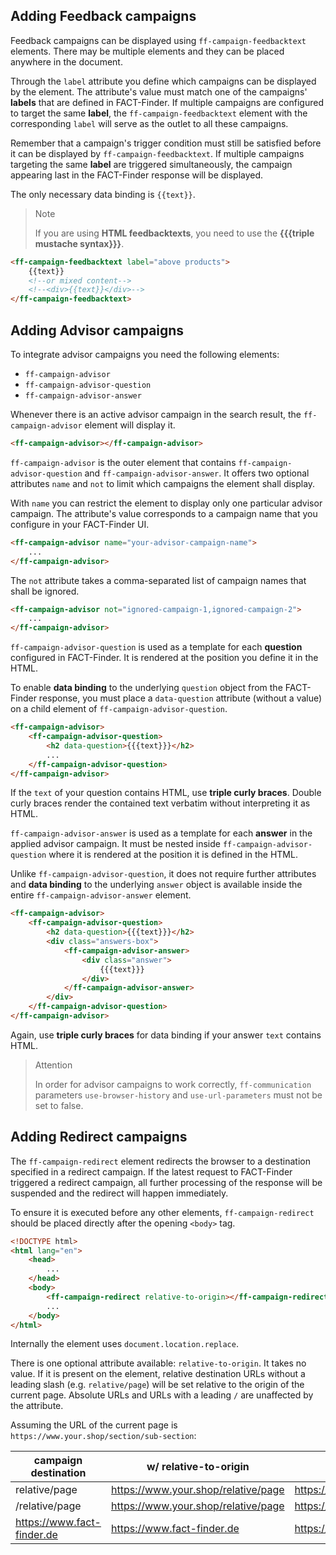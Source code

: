 ## Adding Feedback campaigns

Feedback campaigns can be displayed using `ff-campaign-feedbacktext` elements. There may be multiple elements and they can be placed anywhere in the document.

Through the `label` attribute you define which campaigns can be displayed by the element. The attribute's value must match one of the campaigns' **labels** that are defined in FACT-Finder. If multiple campaigns are configured to target the same **label**, the `ff-campaign-feedbacktext` element with the corresponding `label` will serve as the outlet to all these campaigns.

Remember that a campaign's trigger condition must still be satisfied before it can be displayed by `ff-campaign-feedbacktext`. If multiple campaigns targeting the same **label** are triggered simultaneously, the campaign appearing last in the FACT-Finder response will be displayed.

The only necessary data binding is `{{text}}`.

> Note
>
> If you are using **HTML feedbacktexts**, you need to use the **{{{triple mustache syntax}}}**.

```html
<ff-campaign-feedbacktext label="above products">
    {{text}}
    <!--or mixed content-->
    <!--<div>{{text}}</div>-->
</ff-campaign-feedbacktext>
```


## Adding Advisor campaigns

To integrate advisor campaigns you need the following elements:

- `ff-campaign-advisor`
- `ff-campaign-advisor-question`
- `ff-campaign-advisor-answer`

Whenever there is an active advisor campaign in the search result, the `ff-campaign-advisor` element will display it.

```html
<ff-campaign-advisor></ff-campaign-advisor>
```

`ff-campaign-advisor` is the outer element that contains `ff-campaign-advisor-question`
and `ff-campaign-advisor-answer`.
It offers two optional attributes `name` and `not` to limit which campaigns the element shall display.

With `name` you can restrict the element to display only one particular advisor campaign.
The attribute's value corresponds to a campaign name that you configure in your FACT-Finder UI.

```html
<ff-campaign-advisor name="your-advisor-campaign-name">
    ...
</ff-campaign-advisor>
```

The `not` attribute takes a comma-separated list of campaign names that shall be ignored.

```html
<ff-campaign-advisor not="ignored-campaign-1,ignored-campaign-2">
    ...
</ff-campaign-advisor>
```

`ff-campaign-advisor-question` is used as a template for each **question** configured in FACT-Finder.
It is rendered at the position you define it in the HTML.

To enable **data binding** to the underlying `question` object from the FACT-Finder response, you must place a `data-question` attribute (without a value) on a child element of `ff-campaign-advisor-question`.

```html
<ff-campaign-advisor>
    <ff-campaign-advisor-question>
        <h2 data-question>{{{text}}}</h2>
        ...
    </ff-campaign-advisor-question>
</ff-campaign-advisor>
```

If the `text` of your question contains HTML, use **triple curly braces**.
Double curly braces render the contained text verbatim without interpreting it as HTML.

`ff-campaign-advisor-answer` is used as a template for each **answer** in the applied advisor campaign.
It must be nested inside `ff-campaign-advisor-question` where it is rendered at the position it is defined in the HTML.

Unlike `ff-campaign-advisor-question`, it does not require further attributes and **data binding** to the underlying `answer` object is available inside the entire `ff-campaign-advisor-answer` element.

```html
<ff-campaign-advisor>
    <ff-campaign-advisor-question>
        <h2 data-question>{{{text}}}</h2>
        <div class="answers-box">
            <ff-campaign-advisor-answer>
                <div class="answer">
                    {{{text}}}
                </div>
            </ff-campaign-advisor-answer>
        </div>
    </ff-campaign-advisor-question>
</ff-campaign-advisor>
```

Again, use **triple curly braces** for data binding if your answer `text` contains HTML.

> Attention
>
> In order for advisor campaigns to work correctly, `ff-communication` parameters `use-browser-history` and `use-url-parameters` must not be set to false.


## Adding Redirect campaigns
The `ff-campaign-redirect` element redirects the browser to a destination specified in a redirect campaign. If the latest request to FACT-Finder triggered a redirect campaign, all further processing of the response will be suspended and the redirect will happen immediately.

To ensure it is executed before any other elements, `ff-campaign-redirect` should be placed directly after the opening `<body>` tag.

```html
<!DOCTYPE html>
<html lang="en">
    <head>
        ...
    </head>
    <body>
        <ff-campaign-redirect relative-to-origin></ff-campaign-redirect>
        ...
    </body>
</html>
```

Internally the element uses `document.location.replace`.

There is one optional attribute available: `relative-to-origin`. It takes no value. If it is present on the element, relative destination URLs without a leading slash (e.g. `relative/page`) will be set relative to the origin of the current page. Absolute URLs and URLs with a leading `/` are unaffected by the attribute.

Assuming the URL of the current page is `https://www.your.shop/section/sub-section`:

| campaign destination       | w/ relative-to-origin               | w/o relative-to-origin                      |
|----------------------------|-------------------------------------|---------------------------------------------|
| relative/page              | https://www.your.shop/relative/page | https://www.your.shop/section/relative/page |
| /relative/page             | https://www.your.shop/relative/page | https://www.your.shop/relative/page         |
| https://www.fact-finder.de | https://www.fact-finder.de          | https://www.fact-finder.de                  |
